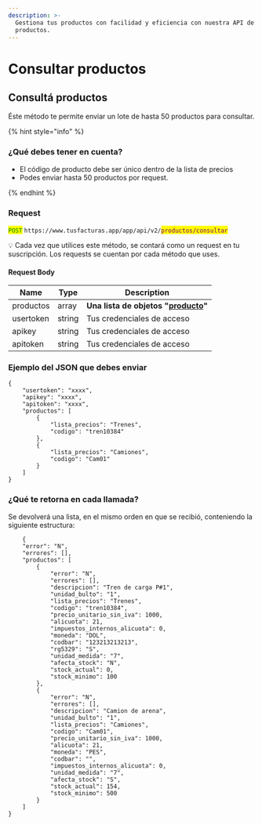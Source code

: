 ```yaml
---
description: >-
  Gestiona tus productos con facilidad y eficiencia con nuestra API de
  productos.
---
```


# Consultar productos

## Consultá productos

Éste método te permite enviar un lote de hasta 50 productos para consultar.

{% hint style="info" %}
### ¿Qué debes tener en cuenta?



* El código de producto debe ser único dentro de la lista de precios
* Podes enviar hasta 50 productos por request.


{% endhint %}

### Request

<mark style="color:green;">`POST`</mark> `https://www.tusfacturas.app/app/api/v2/`<mark style="color:purple;">`productos/consultar`</mark>

💡 Cada vez que utilices este método, se contará como un request en tu suscripción. Los requests se cuentan por cada método que uses.

#### Request Body

| Name      | Type   | Description                                                                                       |
| --------- | ------ | ------------------------------------------------------------------------------------------------- |
| productos | array  | **Una lista de objetos "**[**producto**](consultar-productos.md#estructura-de-cada-producto)**"** |
| usertoken | string | Tus credenciales de acceso                                                                        |
| apikey    | string | Tus credenciales de acceso                                                                        |
| apitoken  | string | Tus credenciales de acceso                                                                        |

### Ejemplo del JSON que debes enviar

```
{
    "usertoken": "xxxx",
    "apikey": "xxxx",
    "apitoken": "xxxx",
    "productos": [
        {
            "lista_precios": "Trenes",
            "codigo": "tren10384"
        },
        {
            "lista_precios": "Camiones",
            "codigo": "Cam01"
        }
    ]
}
```



### ¿Qué te retorna en cada llamada?

Se devolverá una lista, en el mismo orden en que se recibió, conteniendo la siguiente estructura:

```
    {
    "error": "N",
    "errores": [], 
    "productos": [
        {
            "error": "N",
            "errores": [],
            "descripcion": "Tren de carga P#1",
            "unidad_bulto": "1",
            "lista_precios": "Trenes",
            "codigo": "tren10384",
            "precio_unitario_sin_iva": 1000,
            "alicuota": 21,
            "impuestos_internos_alicuota": 0,
            "moneda": "DOL",
            "codbar": "123213213213",
            "rg5329": "S",
            "unidad_medida": "7",
            "afecta_stock": "N",
            "stock_actual": 0,
            "stock_minimo": 100
        },
        {
            "error": "N",
            "errores": [],
            "descripcion": "Camion de arena",
            "unidad_bulto": "1",
            "lista_precios": "Camiones",
            "codigo": "Cam01",
            "precio_unitario_sin_iva": 1000,
            "alicuota": 21,
            "moneda": "PES",
            "codbar": "",
            "impuestos_internos_alicuota": 0,
            "unidad_medida": "7",
            "afecta_stock": "S",
            "stock_actual": 154,
            "stock_minimo": 500
        }
    ]
}

```
